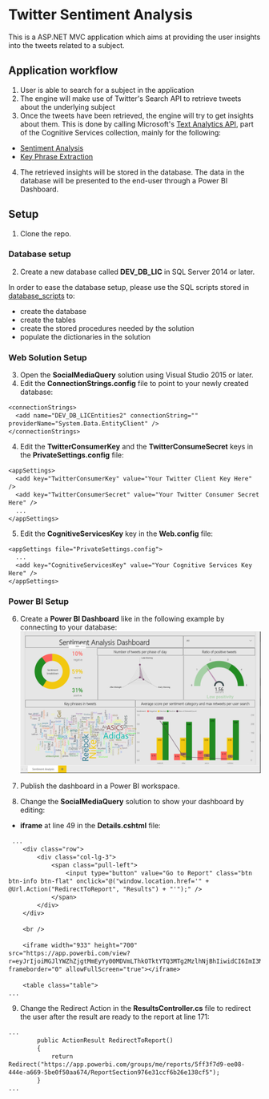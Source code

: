 # Twitter Sentiment Analysis

This is a ASP.NET MVC application which aims at providing the user insights into the tweets related to a subject.


## Application workflow
1. User is able to search for a subject in the application
2. The engine will make use of Twitter's Search API to retrieve tweets about the underlying subject
3. Once the tweets have been retrieved, the engine will try to get insights about them. This is done by calling Microsoft's [Text Analytics API](https://azure.microsoft.com/en-in/services/cognitive-services/text-analytics/), part of the Cognitive Services collection, mainly for the following:
- [Sentiment Analysis](https://docs.microsoft.com/en-in/azure/cognitive-services/text-analytics/how-tos/text-analytics-how-to-sentiment-analysis)
- [Key Phrase Extraction](https://docs.microsoft.com/en-in/azure/cognitive-services/text-analytics/how-tos/text-analytics-how-to-keyword-extraction)
4. The retrieved insights will be stored in the database. The data in the database will be presented to the end-user through a Power BI Dashboard.

## Setup
1. Clone the repo.

### Database setup
2. Create a new database called **DEV_DB_LIC** in SQL Server 2014 or later.

In order to ease the database setup, please use the SQL scripts stored in [database_scripts](/database_scripts) to:
- create the database
- create the tables
- create the stored procedures needed by the solution
- populate the dictionaries in the solution

### Web Solution Setup

3. Open the **SocialMediaQuery** solution using Visual Studio 2015 or later.
4. Edit the **ConnectionStrings.config** file to point to your newly created database:

```
<connectionStrings>
  <add name="DEV_DB_LICEntities2" connectionString="" providerName="System.Data.EntityClient" />
</connectionStrings>
```

4. Edit the **TwitterConsumerKey** and the **TwitterConsumeSecret** keys in the **PrivateSettings.config** file:

```
<appSettings>
  <add key="TwitterConsumerKey" value="Your Twitter Client Key Here" />
  <add key="TwitterConsumerSecret" value="Your Twitter Consumer Secret Here" />
  ...
</appSettings>
```

5. Edit the **CognitiveServicesKey** key in the **Web.config** file:

```
<appSettings file="PrivateSettings.config">
  ...
  <add key="CognitiveServicesKey" value="Your Cognitive Services Key Here" />
</appSettings>
```

### Power BI Setup

6. Create a **Power BI Dashboard** like in the following example by connecting to your database:
![Power BI Dashboard example](media/power-bi-dashboard-example.PNG)

7. Publish the dashboard in a Power BI workspace.

8. Change the **SocialMediaQuery** solution to show your dashboard by editing:
- **iframe** at line 49 in the **Details.cshtml** file:
```
 ...
    <div class="row">
        <div class="col-lg-3">
            <span class="pull-left">
                <input type="button" value="Go to Report" class="btn btn-info btn-flat" onclick="@("window.location.href='" + @Url.Action("RedirectToReport", "Results") + "'");" />
            </span>
        </div>
    </div>

    <br />

    <iframe width="933" height="700" src="https://app.powerbi.com/view?r=eyJrIjoiMGJlYWZhZjgtMmEyYy00MDVmLThkOTktYTQ3MTg2MzlhNjBhIiwidCI6ImI3MWNlN2IzLTQyM2EtNGQ3ZS1hMjcwLWUwZjdjZjIzNDVmZSIsImMiOjh9" frameborder="0" allowFullScreen="true"></iframe>

    <table class="table">
...
```

9. Change the Redirect Action in the **ResultsController.cs** file to redirect the user after the result are ready to the report at line 171:
```
...
        public ActionResult RedirectToReport()
        {
            return Redirect("https://app.powerbi.com/groups/me/reports/5ff3f7d9-ee08-444e-a669-5be0f50aa674/ReportSection976e31ccf6b26e138cf5");
        }
...
```
